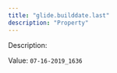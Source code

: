 ```yaml
---
title: "glide.builddate.last"
description: "Property"
---
```


Description: 

Value: `07-16-2019_1636`
